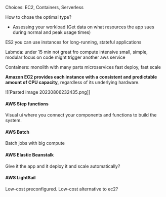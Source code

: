 Choices: EC2, Containers, Serverless

How to chose the optimal type?

* Assessing your workload (Get data on what resources the app sues during normal and peak usage times)


ES2
	you can use instances for long-running, stateful applications

Labmda:
	under 15 min
	not great fro compute intensive
	small, simple, modular
	focus on code
	might trigger another aws service
	

Containers:
	monolith with many parts
	microservices
	fast deploy, fast scale

**Amazon EC2 provides each instance with a consistent and predictable amount of CPU capacity,** regardless of its underlying hardware.


![[Pasted image 20230806232435.png]]


#### AWS Step functions

Visual ui where you connect your components and functions to build the system.

#### AWS Batch

Batch jobs with big compute

#### AWS Elastic Beanstalk 

Give it the app and it deploy it and scale automatically?

#### AWS LightSail

Low-cost preconfigured. Low-cost alternative to ec2?
